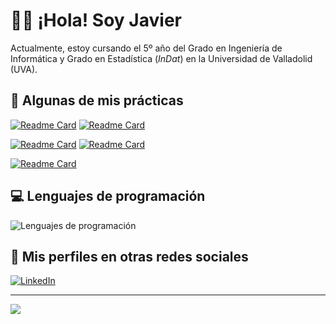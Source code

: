 # 👋🏻 ¡Hola! Soy Javier

Actualmente, estoy cursando el 5º año del Grado en Ingeniería de Informática y Grado en Estadística (*InDat*) en la Universidad de Valladolid (UVA).

## 📁 Algunas de mis prácticas

[![Readme Card](https://github-readme-stats.vercel.app/api/pin/?username=JaviGames184&repo=uva.paradigmasprogramacion\&title_color=fff\&icon_color=f9f9f9\&text_color=9f9f9f\&bg_color=151515)](https://github.com/JaviGames184/uva.paradigmasprogramacion)
[![Readme Card](https://github-readme-stats.vercel.app/api/pin/?username=JaviGames184&repo=uva.fcomp\&title_color=fff\&icon_color=f9f9f9\&text_color=9f9f9f\&bg_color=151515)](https://github.com/JaviGames184/uva.fcomp)

[![Readme Card](https://github-readme-stats.vercel.app/api/pin/?username=JaviGames184&repo=uva.eso\&title_color=fff\&icon_color=f9f9f9\&text_color=9f9f9f\&bg_color=151515)](https://github.com/JaviGames184/uva.eso)
[![Readme Card](https://github-readme-stats.vercel.app/api/pin/?username=JaviGames184&repo=uva.fso\&title_color=fff\&icon_color=f9f9f9\&text_color=9f9f9f\&bg_color=151515)](https://github.com/JaviGames184/uva.fso)

[![Readme Card](https://github-readme-stats.vercel.app/api/pin/?username=JaviGames184&repo=uva.desi\&title_color=fff\&icon_color=f9f9f9\&text_color=9f9f9f\&bg_color=151515)](https://github.com/JaviGames184/uva.desi)

## 💻 Lenguajes de programación
![Lenguajes de programación](https://github-readme-stats.vercel.app/api/top-langs/?username=JaviGames184&layout=donut-vertical&theme=tokyonight&locale=es&langs_count=20)

## 👤 Mis perfiles en otras redes sociales
[![LinkedIn](https://img.shields.io/badge/LinkedIn-%230077B5.svg?logo=linkedin&logoColor=white)](https://www.linkedin.com/in/javierramosjimeno/) 

---

![](https://visitcount.itsvg.in/api?id=JaviGames184&icon=0&color=12)

